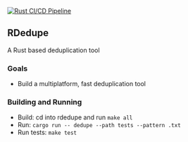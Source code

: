 [![Rust CI/CD Pipeline](https://github.com/noahgift/rdedupe/actions/workflows/rust-hello.yml/badge.svg)](https://github.com/noahgift/rdedupe/actions/workflows/rust-hello.yml)

## RDedupe

A Rust based deduplication tool

### Goals

* Build a multiplatform, fast deduplication tool

### Building and Running

* Build:  cd into rdedupe and run `make all`
* Run:  `cargo run -- dedupe --path tests --pattern .txt`
* Run tests:  `make test`
